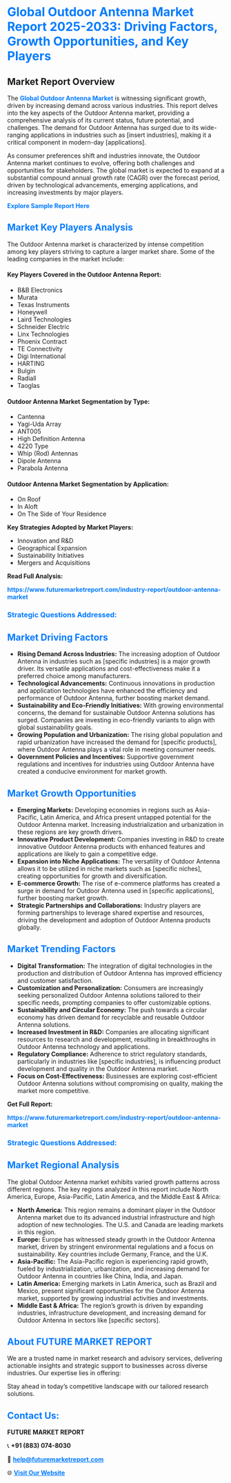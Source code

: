 <h1 style="color: #007BFF;">Global Outdoor Antenna Market Report 2025-2033: Driving Factors, Growth Opportunities, and Key Players</h1>

<section id="overview">
<h2>Market Report Overview</h2>
<p>The <a href="https://www.futuremarketreport.com/industry-report/outdoor-antenna-market" style="color: #007BFF; text-decoration: none;"><strong>Global Outdoor Antenna Market</strong></a> is witnessing significant growth, driven by increasing demand across various industries. This report delves into the key aspects of the Outdoor Antenna market, providing a comprehensive analysis of its current status, future potential, and challenges. The demand for Outdoor Antenna has surged due to its wide-ranging applications in industries such as [insert industries], making it a critical component in modern-day [applications].</p>
<p>As consumer preferences shift and industries innovate, the Outdoor Antenna market continues to evolve, offering both challenges and opportunities for stakeholders. The global market is expected to expand at a substantial compound annual growth rate (CAGR) over the forecast period, driven by technological advancements, emerging applications, and increasing investments by major players.</p>
</section>

<section id="overview">
<p><a href="https://www.futuremarketreport.com/request-sample/reportId=81723" style="color: #007BFF; text-decoration: none;"><strong>Explore Sample Report Here</strong></a></p>
</section>

<section id="key-players">
<h2 style="color: #007BFF;">Market Key Players Analysis</h2>
<p>The Outdoor Antenna market is characterized by intense competition among key players striving to capture a larger market share. Some of the leading companies in the market include:</p>
<h4>Key Players Covered in the Outdoor Antenna Report:</h4>
<ul><li>B&amp;B Electronics</li><li>Murata</li><li>Texas Instruments</li><li>Honeywell</li><li>Laird Technologies</li><li>Schneider Electric</li><li>Linx Technologies</li><li>Phoenix Contract</li><li>TE Connectivity</li><li>Digi International</li><li>HARTING</li><li>Bulgin</li><li>Radiall</li><li>Taoglas</li></ul>
<h4>Outdoor Antenna Market Segmentation by Type:</h4>
<ul><li>Cantenna</li><li>Yagi-Uda Array</li><li>ANT005</li><li>High Definition Antenna</li><li>4220 Type</li><li>Whip (Rod) Antennas</li><li>Dipole Antenna</li><li>Parabola Antenna</li></ul>

<h4>Outdoor Antenna Market Segmentation by Application:</h4>
<ul><li>On Roof</li><li>In Aloft</li><li>On The Side of Your Residence</li></ul>
<p><strong>Key Strategies Adopted by Market Players:</strong></p>
<ul>
<li>Innovation and R&D</li>
<li>Geographical Expansion</li>
<li>Sustainability Initiatives</li>
<li>Mergers and Acquisitions</li>
</ul>
</section>

<section>
<p><strong>Read Full Analysis: </strong></p><a href="https://www.futuremarketreport.com/industry-report/outdoor-antenna-market" style="color: #007BFF; text-decoration: none;"><strong>https://www.futuremarketreport.com/industry-report/outdoor-antenna-market</strong></a>
<h3 style="color: #007BFF;">Strategic Questions Addressed:</h3>
</section>

<section id="driving-factors">
<h2 style="color: #007BFF;">Market Driving Factors</h2>
<ul>
<li><strong>Rising Demand Across Industries:</strong> The increasing adoption of Outdoor Antenna in industries such as [specific industries] is a major growth driver. Its versatile applications and cost-effectiveness make it a preferred choice among manufacturers.</li>
<li><strong>Technological Advancements:</strong> Continuous innovations in production and application technologies have enhanced the efficiency and performance of Outdoor Antenna, further boosting market demand.</li>
<li><strong>Sustainability and Eco-Friendly Initiatives:</strong> With growing environmental concerns, the demand for sustainable Outdoor Antenna solutions has surged. Companies are investing in eco-friendly variants to align with global sustainability goals.</li>
<li><strong>Growing Population and Urbanization:</strong> The rising global population and rapid urbanization have increased the demand for [specific products], where Outdoor Antenna plays a vital role in meeting consumer needs.</li>
<li><strong>Government Policies and Incentives:</strong> Supportive government regulations and incentives for industries using Outdoor Antenna have created a conducive environment for market growth.</li>
</ul>
</section>

<section id="growth-opportunities">
<h2 style="color: #007BFF;">Market Growth Opportunities</h2>
<ul>
<li><strong>Emerging Markets:</strong> Developing economies in regions such as Asia-Pacific, Latin America, and Africa present untapped potential for the Outdoor Antenna market. Increasing industrialization and urbanization in these regions are key growth drivers.</li>
<li><strong>Innovative Product Development:</strong> Companies investing in R&D to create innovative Outdoor Antenna products with enhanced features and applications are likely to gain a competitive edge.</li>
<li><strong>Expansion into Niche Applications:</strong> The versatility of Outdoor Antenna allows it to be utilized in niche markets such as [specific niches], creating opportunities for growth and diversification.</li>
<li><strong>E-commerce Growth:</strong> The rise of e-commerce platforms has created a surge in demand for Outdoor Antenna used in [specific applications], further boosting market growth.</li>
<li><strong>Strategic Partnerships and Collaborations:</strong> Industry players are forming partnerships to leverage shared expertise and resources, driving the development and adoption of Outdoor Antenna products globally.</li>
</ul>
</section>

<section id="trending-factors">
<h2 style="color: #007BFF;">Market Trending Factors</h2>
<ul>
<li><strong>Digital Transformation:</strong> The integration of digital technologies in the production and distribution of Outdoor Antenna has improved efficiency and customer satisfaction.</li>
<li><strong>Customization and Personalization:</strong> Consumers are increasingly seeking personalized Outdoor Antenna solutions tailored to their specific needs, prompting companies to offer customizable options.</li>
<li><strong>Sustainability and Circular Economy:</strong> The push towards a circular economy has driven demand for recyclable and reusable Outdoor Antenna solutions.</li>
<li><strong>Increased Investment in R&D:</strong> Companies are allocating significant resources to research and development, resulting in breakthroughs in Outdoor Antenna technology and applications.</li>
<li><strong>Regulatory Compliance:</strong> Adherence to strict regulatory standards, particularly in industries like [specific industries], is influencing product development and quality in the Outdoor Antenna market.</li>
<li><strong>Focus on Cost-Effectiveness:</strong> Businesses are exploring cost-efficient Outdoor Antenna solutions without compromising on quality, making the market more competitive.</li>
</ul>
</section>

<section>
<p><strong>Get Full Report: </strong></p><a href="https://www.futuremarketreport.com/industry-report/outdoor-antenna-market" style="color: #007BFF; text-decoration: none;"><strong>https://www.futuremarketreport.com/industry-report/outdoor-antenna-market</strong></a>
<h3 style="color: #007BFF;">Strategic Questions Addressed:</h3>
</section>


<section id="regional-analysis">
<h2 style="color: #007BFF;">Market Regional Analysis</h2>
<p>The global Outdoor Antenna market exhibits varied growth patterns across different regions. The key regions analyzed in this report include North America, Europe, Asia-Pacific, Latin America, and the Middle East & Africa:</p>
<ul>
<li><strong>North America:</strong> This region remains a dominant player in the Outdoor Antenna market due to its advanced industrial infrastructure and high adoption of new technologies. The U.S. and Canada are leading markets in this region.</li>
<li><strong>Europe:</strong> Europe has witnessed steady growth in the Outdoor Antenna market, driven by stringent environmental regulations and a focus on sustainability. Key countries include Germany, France, and the U.K.</li>
<li><strong>Asia-Pacific:</strong> The Asia-Pacific region is experiencing rapid growth, fueled by industrialization, urbanization, and increasing demand for Outdoor Antenna in countries like China, India, and Japan.</li>
<li><strong>Latin America:</strong> Emerging markets in Latin America, such as Brazil and Mexico, present significant opportunities for the Outdoor Antenna market, supported by growing industrial activities and investments.</li>
<li><strong>Middle East & Africa:</strong> The region’s growth is driven by expanding industries, infrastructure development, and increasing demand for Outdoor Antenna in sectors like [specific sectors].</li>
</ul>
</section>

<footer>
<h2 style="color: #007BFF;">About FUTURE MARKET REPORT</h2>
<p>We are a trusted name in market research and advisory services, delivering actionable insights and strategic support to businesses across diverse industries. Our expertise lies in offering:</p>

<p>Stay ahead in today’s competitive landscape with our tailored research solutions.</p>

<h2 style="color: #007BFF;">Contact Us:</h2>
<p><strong>FUTURE MARKET REPORT</strong></p>
<p>📞 <strong>+91 (883) 074-8030</strong></p>
<p>📧 <strong><a href="mailto:help@futuremarketreport.com" style="color: #007BFF;">help@futuremarketreport.com</a></strong></p>
<p>🌐 <strong><a href="https://www.futuremarketreport.com/" style="color: #007BFF;">Visit Our Website</a></strong></p>
</footer>